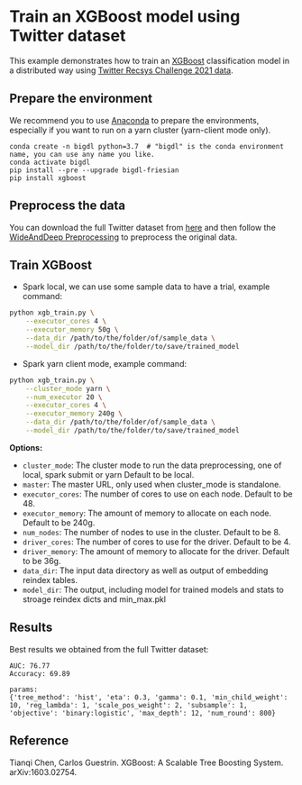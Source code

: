 # Train an XGBoost model using Twitter dataset
This example demonstrates how to train an [XGBoost](https://xgboost.readthedocs.io/en/stable/) classification model in a distributed way using [Twitter Recsys Challenge 2021 data](https://recsys-twitter.com/data/show-downloads#).

## Prepare the environment
We recommend you to use [Anaconda](https://www.anaconda.com/distribution/#linux) to prepare the environments, especially if you want to run on a yarn cluster (yarn-client mode only).
```
conda create -n bigdl python=3.7  # "bigdl" is the conda environment name, you can use any name you like.
conda activate bigdl
pip install --pre --upgrade bigdl-friesian
pip install xgboost
```

## Preprocess the data
You can download the full Twitter dataset from [here](https://recsys-twitter.com/data/show-downloads#) and then follow the [WideAndDeep Preprocessing](../wnd) to preprocess the original data.

## Train XGBoost
* Spark local, we can use some sample data to have a trial, example command:
```bash
python xgb_train.py \
    --executor_cores 4 \
    --executor_memory 50g \
    --data_dir /path/to/the/folder/of/sample_data \
    --model_dir /path/to/the/folder/to/save/trained_model
```

* Spark yarn client mode, example command:
```bash
python xgb_train.py \
    --cluster_mode yarn \
    --num_executor 20 \
    --executor_cores 4 \
    --executor_memory 240g \
    --data_dir /path/to/the/folder/of/sample_data \
    --model_dir /path/to/the/folder/to/save/trained_model
```

__Options:__
* `cluster_mode`: The cluster mode to run the data preprocessing, one of local, spark submit or yarn Default to be local.
* `master`: The master URL, only used when cluster_mode is standalone.
* `executor_cores`: The number of cores to use on each node. Default to be 48.
* `executor_memory`: The amount of memory to allocate on each node. Default to be 240g.
* `num_nodes`: The number of nodes to use in the cluster. Default to be 8.
* `driver_cores`: The number of cores to use for the driver. Default to be 4.
* `driver_memory`: The amount of memory to allocate for the driver. Default to be 36g.
* `data_dir`: The input data directory as well as output of embedding reindex tables.
* `model_dir`: The output, including model for trained models and stats to stroage reindex dicts and min_max.pkl

## Results
Best results we obtained from the full Twitter dataset:
```
AUC: 76.77
Accuracy: 69.89

params: 
{'tree_method': 'hist', 'eta': 0.3, 'gamma': 0.1, 'min_child_weight': 10, 'reg_lambda': 1, 'scale_pos_weight': 2, 'subsample': 1, 'objective': 'binary:logistic', 'max_depth': 12, 'num_round': 800}
```

## Reference
Tianqi Chen, Carlos Guestrin. XGBoost: A Scalable Tree Boosting System. arXiv:1603.02754.
